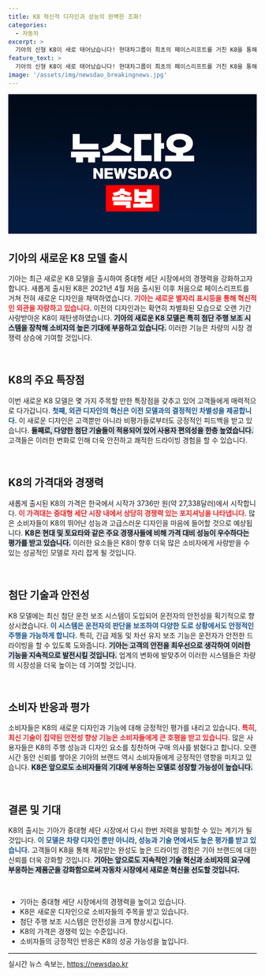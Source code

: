 ```yaml
---
title: K8 혁신적 디자인과 성능의 완벽한 조화!
categories:
  - 자동차
excerpt: >
  기아의 신형 K8이 새로 태어났습니다! 현대차그룹이 최초의 페이스리프트를 거친 K8을 통해 중대형 세단 시장에 신선한 바람을 불어넣습니다. 혁신적인 디자인과 첨단 운전 보조 시스템이 탑재된 이번 K8, 가격은 3,736만 원부터!
feature_text: >
  기아의 신형 K8이 새로 태어났습니다! 현대차그룹이 최초의 페이스리프트를 거친 K8을 통해 중대형 세단 시장에 신선한 바람을 불어넣습니다. 혁신적인 디자인과 첨단 운전 보조 시스템이 탑재된 이번 K8, 가격은 3,736만 원부터!
image: '/assets/img/newsdao_breakingnews.jpg'
---
```


<p><img src="/assets/img/newsdao_breakingnews.jpg" alt="firstkoreanews 속보" /></p>

<h2 data-ke-size="size26">기아의 새로운 K8 모델 출시</h2>

<p data-ke-size="size16">기아는 최근 새로운 K8 모델을 출시하여 중대형 세단 시장에서의 경쟁력을 강화하고자 합니다. 새롭게 출시된 K8은 2021년 4월 처음 출시된 이후 처음으로 페이스리프트를 거쳐 전혀 새로운 디자인을 채택하였습니다. <b><span style="color: #ee2323;">기아는 새로운 별자리 표시등을 통해 혁신적인 외관을 자랑하고 있습니다.</span></b> 이전의 디자인과는 확연히 차별화된 모습으로 오랜 기간 사랑받아온 K8이 재탄생하였습니다. <b><span style="background-color: #21538527;">기아의 새로운 K8 모델은 특히 첨단 주행 보조 시스템을 장착해 소비자의 높은 기대에 부응하고 있습니다.</span></b> 이러한 기능은 차량의 시장 경쟁력 상승에 기여할 것입니다. </p>

<p data-ke-size="size16">&nbsp;</p>

<h2 data-ke-size="size26">K8의 주요 특장점</h2>

<p data-ke-size="size16">이번 새로운 K8 모델은 몇 가지 주목할 만한 특장점을 갖추고 있어 고객들에게 매력적으로 다가갑니다. <b><span style="color: #1a5490;">첫째, 외관 디자인의 혁신은 이전 모델과의 결정적인 차별성을 제공합니다.</span></b> 이 새로운 디자인은 고객뿐만 아니라 비평가들로부터도 긍정적인 피드백을 받고 있습니다. <b><span style="background-color: #21538527;">둘째로, 다양한 첨단 기술들이 적용되어 있어 사용자 편의성을 한층 높였습니다.</span></b> 고객들은 이러한 변화로 인해 더욱 안전하고 쾌적한 드라이빙 경험을 할 수 있습니다. </p>

<p data-ke-size="size16">&nbsp;</p>

<h2 data-ke-size="size26">K8의 가격대와 경쟁력</h2>

<p data-ke-size="size16">새롭게 출시된 K8의 가격은 한국에서 시작가 3736만 원(약 27,338달러)에서 시작합니다. <b><span style="color: #ee2323;">이 가격대는 중대형 세단 시장 내에서 상당히 경쟁력 있는 포지셔닝을 나타냅니다.</span></b> 많은 소비자들이 K8의 뛰어난 성능과 고급스러운 디자인을 마음에 들어할 것으로 예상됩니다. <b><span style="background-color: #21538527;">K8은 현대 및 토요타와 같은 주요 경쟁사들에 비해 가격 대비 성능이 우수하다는 평가를 받고 있습니다.</span></b> 이러한 요소들은 K8이 향후 더욱 많은 소비자에게 사랑받을 수 있는 성공적인 모델로 자리 잡게 될 것입니다. </p>

<p data-ke-size="size16">&nbsp;</p>

<h2 data-ke-size="size26">첨단 기술과 안전성</h2>

<p data-ke-size="size16">K8 모델에는 최신 첨단 운전 보조 시스템이 도입되어 운전자의 안전성을 획기적으로 향상시켰습니다. <b><span style="color: #1a5490;">이 시스템은 운전자의 판단을 보조하여 다양한 도로 상황에서도 안정적인 주행을 가능하게 합니다.</span></b> 특히, 긴급 제동 및 차선 유지 보조 기능은 운전자가 안전한 드라이빙을 할 수 있도록 도와줍니다. <b><span style="background-color: #21538527;">기아는 고객의 안전을 최우선으로 생각하여 이러한 기능을 지속적으로 발전시킬 것입니다.</span></b> 업계의 변화에 발맞추어 이러한 시스템들은 차량의 시장성을 더욱 높이는 데 기여할 것입니다. </p>

<p data-ke-size="size16">&nbsp;</p>

<h2 data-ke-size="size26">소비자 반응과 평가</h2>

<p data-ke-size="size16">소비자들은 K8의 새로운 디자인과 기능에 대해 긍정적인 평가를 내리고 있습니다. <b><span style="color: #ee2323;">특히, 최신 기술이 집약된 안전성 향상 기능은 소비자들에게 큰 호평을 받고 있습니다.</span></b> 많은 사용자들은 K8의 주행 성능과 디자인 요소를 칭찬하며 구매 의사를 밝혔다고 합니다. 오랜 시간 동안 신뢰를 쌓아온 기아의 브랜드 역시 소비자들에게 긍정적인 영향을 미치고 있습니다. <b><span style="background-color: #21538527;">K8은 앞으로도 소비자들의 기대에 부응하는 모델로 성장할 가능성이 높습니다.</span></b> </p>

<p data-ke-size="size16">&nbsp;</p>

<h2 data-ke-size="size26">결론 및 기대</h2>

<p data-ke-size="size16">K8의 출시는 기아가 중대형 세단 시장에서 다시 한번 저력을 발휘할 수 있는 계기가 될 것입니다. <b><span style="color: #1a5490;">이 모델은 차량 디자인 뿐만 아니라, 성능과 기술 면에서도 높은 평가를 받고 있습니다.</span></b> 고객들이 K8을 통해 제공받는 완성도 높은 드라이빙 경험은 기아 브랜드에 대한 신뢰를 더욱 강화할 것입니다. <b><span style="background-color: #21538527;">기아는 앞으로도 지속적인 기술 혁신과 소비자의 요구에 부응하는 제품군을 강화함으로써 자동차 시장에서 새로운 혁신을 선도할 것입니다.</span></b> </p>

<p data-ke-size="size16">&nbsp;</p>

<ul>
    <li>기아는 중대형 세단 시장에서의 경쟁력을 높이고 있습니다.</li>
    <li>K8은 새로운 디자인으로 소비자들의 주목을 받고 있습니다.</li>
    <li>첨단 주행 보조 시스템은 안전성을 크게 향상시킵니다.</li>
    <li>K8의 가격은 경쟁력 있는 수준입니다.</li>
    <li>소비자들의 긍정적인 반응은 K8의 성공 가능성을 높입니다.</li>
</ul>

<hr style="height:1px; border:none; border-top:1px solid #cccccc; margin: 10px 0;"/>
실시간 뉴스 속보는, <a href="https://newsdao.kr" rel="dofollow">https://newsdao.kr</a>


